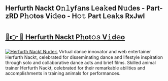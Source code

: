 ## Herfurth Nackt O𝚗𝚕yf𝚊ns L𝚎a𝚔ed N𝚞𝚍es - Part-zRD P𝚑𝚘tos Vi𝚍𝚎o - H𝚘𝚝 Part L𝚎a𝚔s RxJwI

# <h2><a href="http://kfc9rk9.oniu.top/?m=Herfurth+Nackt">🔗👉 🔴 Herfurth Nackt P𝚑ot𝚘𝚜 V𝚒d𝚎o</a></h2>

[![Herfurth Nackt Nu𝚍e𝚜](https://i.imgur.com/0qMVB7G.gif)](http://kfc9rk9.oniu.top/?m=Herfurth+Nackt)
Virtual dance innovator and web entertainer Herfurth Nackt, celebrated for disseminating dance and lifestyle inspiration through solo and collaborative dance acts and brief films. Skilled animal trainer Herfurth Nackt, celebrated for their remarkable abilities and accomplishments in training animals for performances.  
